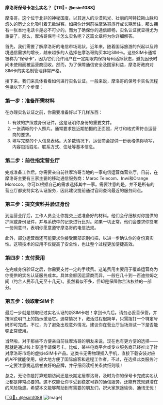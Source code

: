 **摩洛哥保号卡怎么实名？【TG💪+ @esim1088】**

摩洛哥，这个位于北非的神秘国度，以其迷人的沙漠风光、壮丽的阿特拉斯山脉和悠久的历史文化吸引着无数游客。如果你计划前往摩洛哥旅行或长期居住，那么拥有一张本地电话卡是必不可少的。而为了确保你的通信顺畅，实名认证就显得尤为重要了。那么，摩洛哥保号卡怎么实名呢？这篇文章将为你详细解答。

首先，我们需要了解摩洛哥的电信市场现状。近年来，随着国际旅游的兴起以及跨境通信需求的增长，越来越多的人选择在摩洛哥购买本地SIM卡。这些SIM卡通常被称为“保号卡”，因为它们允许用户在一定期限内保持号码活跃状态，避免因长时间未使用而被运营商回收。然而，为了保障通信安全及国家利益，摩洛哥政府对SIM卡的实名制管理非常严格。

接下来，我们来具体看看如何进行实名认证。一般来说，摩洛哥的保号卡实名流程包括以下几个步骤：

### **第一步：准备所需材料**
在办理实名认证之前，你需要准备好以下几样东西：
1. 有效的护照或身份证件。这是证明你身份的重要文件。
2. 一张清晰的个人照片。通常要求是近期拍摄的正面照，尺寸和格式需符合运营商的要求。
3. 填写完整的个人信息表格。大多数情况下，运营商会提供一份表格供你填写，内容包括姓名、联系方式、住址等基本信息。

### **第二步：前往指定营业厅**
完成准备工作后，你需要亲自前往摩洛哥当地的一家电信运营商营业厅。目前，在摩洛哥主要有三家主要的移动通信服务商：Maroc Telecom、Inwi和Orange Morocco。你可以根据自己的需求选择其中一家。需要注意的是，并不是所有的营业厅都支持实名认证服务，因此建议提前通过官网查询最近的服务网点。

### **第三步：提交资料并验证身份**
到达营业厅后，工作人员会让你提交上述准备好的材料。他们会仔细核对你提供的护照或身份证件，并与系统中的记录进行比对。如果一切正常，他们会要求你签署一份同意书，表明你愿意遵守摩洛哥的电信法规。

此外，部分运营商还可能要求你接受面部识别扫描，以进一步确认你的身份真实性。这项技术的应用不仅提高了安全性，也让整个过程更加便捷高效。

### **第四步：支付费用**
在完成身份验证之后，你需要支付一定的手续费。这笔费用主要用于覆盖运营商为你提供的实名认证服务成本。具体金额因运营商而异，一般在几十到一百迪拉姆之间（约合人民币几元至十几元）。虽然看似不多，但却是保障你合法权益的一部分。

### **第五步：领取新SIM卡**
最后一步就是领取经过实名认证的新SIM卡啦！拿到卡片后，请务必妥善保管，并按照说明书上的指示激活它。通常情况下，激活过程很简单，只需拨打一个特定号码即可完成。不过，为了避免出现意外情况，建议你在营业厅当场测试一下是否能够正常使用。

当然啦，对于那些不方便亲自前往摩洛哥的朋友来说，现在也有更方便的选择——那就是通过线上渠道申请保号卡。比如，某些电商平台或专业服务商已经推出了针对摩洛哥市场的虚拟eSIM卡产品。这类卡无需物理插入手机，直接下载安装对应的APP就能使用，极大地方便了国际旅客和远程工作者。不过，在选择此类服务时一定要注意挑选信誉良好的品牌，并仔细阅读相关条款细则哦！

总之，无论你是打算短期访问还是长期定居摩洛哥，及时为你的保号卡完成实名认证都是非常必要的。这不仅能让你享受到稳定可靠的通信服务，还能有效规避潜在的风险隐患。希望本文能够帮助到有需要的朋友们，祝大家旅途愉快、通讯无忧！

[[TG💪+ @esim1088](https://t.me/s/esim1088) ![Image](https://i.postimg.cc/4NQfJmqS/Snipaste-2025-05-13-00-14-12.png)]
